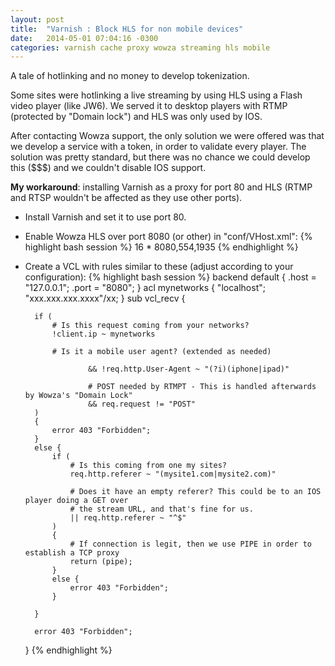 ```yaml
---
layout: post
title:  "Varnish : Block HLS for non mobile devices"
date:   2014-05-01 07:04:16 -0300
categories: varnish cache proxy wowza streaming hls mobile
---
```


A tale of hotlinking and no money to develop tokenization.

Some sites were hotlinking a live streaming by using HLS using a Flash video player (like JW6). We served it to desktop players with RTMP (protected by "Domain lock") and HLS was only used by IOS. 

After contacting Wowza support, the only solution we were offered was that we develop a service with a token, in order to validate every player. The solution was pretty standard, but there was no chance we could develop this ($$$) and we couldn't disable IOS support.

**My workaround**: installing Varnish as a proxy for port 80 and HLS (RTMP and RTSP wouldn't be affected as they use other ports).

* Install Varnish and set it to use port 80.
* Enable Wowza HLS over port 8080 (or other) in "conf/VHost.xml":
{% highlight bash session %}
	<Root>
		<VHost>
	                <HostPortList>
	                        <HostPort>
	                                <ProcessorCount>16</ProcessorCount>
	                                <IpAddress>*</IpAddress>
	                                <!-- Separate multiple ports with commas -->
	                                <!-- 80: HTTP, RTMPT -->
	                                <!-- 554: RTSP -->
	                                <!--<Port>80,554,1935</Port>-->
	                                <Port>8080,554,1935</Port>
{% endhighlight %}

* Create a VCL with rules similar to these (adjust according to your configuration):
{% highlight bash session %}
	backend default {
	  .host = "127.0.0.1";
	  .port = "8080";
	}
	acl mynetworks
	{
	        "localhost";
		"xxx.xxx.xxx.xxxx"/xx; 
	}
	sub vcl_recv {
	
		if (
			# Is this request coming from your networks?                
			!client.ip ~ mynetworks
	
			# Is it a mobile user agent? (extended as needed)
	
	                && !req.http.User-Agent ~ "(?i)(iphone|ipad)"
	
	                # POST needed by RTMPT - This is handled afterwards by Wowza's "Domain Lock"
	                && req.request != "POST"
		)
		{
			error 403 "Forbidden";
		}
		else {
			if ( 
				# Is this coming from one my sites?
				req.http.referer ~ "(mysite1.com|mysite2.com)"		
	
				# Does it have an empty referer? This could be to an IOS player doing a GET over 
				# the stream URL, and that's fine for us.
				|| req.http.referer ~ "^$"
			)
			{
				# If connection is legit, then we use PIPE in order to establish a TCP proxy
				return (pipe);
			}
			else {
				error 403 "Forbidden";
			}
	
		}
		
		error 403 "Forbidden";
	
	}
{% endhighlight %}



